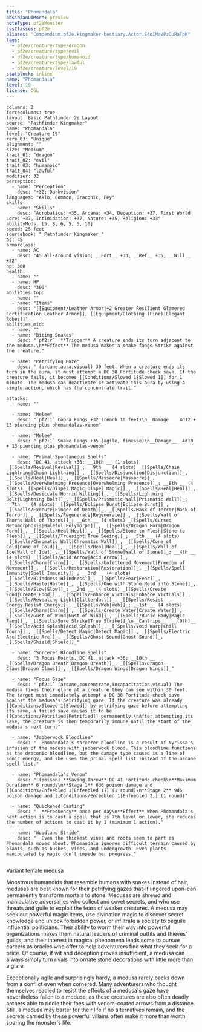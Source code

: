 ```yaml
---
title: "Phomandala"
obsidianUIMode: preview
noteType: pf2eMonster
cssClasses: pf2e
aliases: "Compendium.pf2e.kingmaker-bestiary.Actor.S4oIMaVPzQuRaTpK" 
tags:
  - pf2e/creature/type/dragon
  - pf2e/creature/type/evil
  - pf2e/creature/type/humanoid
  - pf2e/creature/type/lawful
  - pf2e/creature/level/19
statblock: inline
name: "Phomandala"
level: 19
license: OGL
---
```


```statblock
columns: 2
forcecolumns: true
layout: Basic Pathfinder 2e Layout
source: "Pathfinder Kingmaker"
name: "Phomandala"
level: "Creature 19"
rare_03: "Unique"
alignment: ""
size: "Medium"
trait_01: "dragon"
trait_02: "evil"
trait_03: "humanoid"
trait_04: "lawful"
modifier: 32
perception:
  - name: "Perception"
    desc: "+32; Darkvision"
languages: "Aklo, Common, Draconic, Fey"
skills:
  - name: "Skills"
    desc: "Acrobatics: +35, Arcana: +34, Deception: +37, First World Lore: +37, Intimidation: +37, Nature: +35, Religion: +33"
abilityMods: [5, 8, 6, 5, 5, 10]
speed: 25 feet
sourcebook: "_Pathfinder Kingmaker_"
ac: 45
armorclass:
  - name: AC
    desc: "45 all-around vision; __Fort__ +33, __Ref__ +35, __Will__ +32"
hp: 300
health:
  - name: ""
  - name: HP
    desc: "300"
abilities_top:
  - name: ""
  - name: "Items"
    desc: "[[Equipment/Leather Armor|+2 Greater Resilient Glamered Fortification Leather Armor]], [[Equipment/Clothing (Fine)|Elegant Robes]]"
abilities_mid:
  - name: ""
  - name: "Biting Snakes"
    desc: "`pf2:r`  **Trigger** A creature ends its turn adjacent to the medusa.\n**Effect** The medusa makes a snake fangs Strike against the creature."

  - name: "Petrifying Gaze"
    desc: " (arcane,aura,visual) 30 feet. When a creature ends its turn in the aura, it must attempt a DC 38 Fortitude check save. If the creature fails, it becomes [[Conditions/Slowed 1|Slowed 1]] for 1 minute. The medusa can deactivate or activate this aura by using a single action, which has the concentrate trait."

attacks:
  - name: ""

  - name: "Melee"
    desc: "`pf2:1` Cobra Fangs +32 (reach 10 feet)\n__Damage__  4d12 + 13 piercing plus phomandalas-venom"

  - name: "Melee"
    desc: "`pf2:1` Snake Fangs +35 (agile, finesse)\n__Damage__  4d10 + 13 piercing plus phomandalas-venom"

  - name: "Primal Spontaneous Spells"
    desc: "DC 41, attack +36; __10th __ (1 slots) _[[Spells/Revival|Revival]]_; __9th __ (4 slots) _[[Spells/Chain Lightning|Chain Lightning]]_, _[[Spells/Disjunction|Disjunction]]_, _[[Spells/Heal|Heal]]_, _[[Spells/Massacre|Massacre]]_, _[[Spells/Overwhelming Presence|Overwhelming Presence]]_; __8th __ (4 slots) _[[Spells/Dispel Magic|Dispel Magic]]_, _[[Spells/Heal|Heal]]_, _[[Spells/Desiccate|Horrid Wilting]]_, _[[Spells/Lightning Bolt|Lightning Bolt]]_, _[[Spells/Prismatic Wall|Prismatic Wall]]_; __7th __ (4 slots) _[[Spells/Eclipse Burst|Eclipse Burst]]_, _[[Spells/Execute|Finger of Death]]_, _[[Spells/Mask of Terror|Mask of Terror]]_, _[[Spells/Regenerate|Regenerate]]_, _[[Spells/Wall of Thorns|Wall of Thorns]]_; __6th __ (4 slots) _[[Spells/Cursed Metamorphosis|Baleful Polymorph]]_, _[[Spells/Dragon Form|Dragon Form]]_, _[[Spells/Heal|Heal]]_, _[[Spells/Stone to Flesh|Stone to Flesh]]_, _[[Spells/Truesight|True Seeing]]_; __5th __ (4 slots) _[[Spells/Chromatic Wall|Chromatic Wall]]_, _[[Spells/Cone of Cold|Cone of Cold]]_, _[[Spells/Heal|Heal]]_, _[[Spells/Wall of Ice|Wall of Ice]]_, _[[Spells/Wall of Stone|Wall of Stone]]_; __4th __ (4 slots) _[[Spells/Acid Arrow|Acid Arrow]]_, _[[Spells/Charm|Charm]]_, _[[Spells/Unfettered Movement|Freedom of Movement]]_, _[[Spells/Restoration|Restoration]]_, _[[Spells/Spell Immunity|Spell Immunity]]_; __3rd __ (4 slots) _[[Spells/Blindness|Blindness]]_, _[[Spells/Fear|Fear]]_, _[[Spells/Haste|Haste]]_, _[[Spells/One with Stone|Meld into Stone]]_, _[[Spells/Slow|Slow]]_; __2nd __ (4 slots) _[[Spells/Create Food|Create Food]]_, _[[Spells/Enhance Victuals|Enhance Victuals]]_, _[[Spells/Revealing Light|Glitterdust]]_, _[[Spells/Resist Energy|Resist Energy]]_, _[[Spells/Web|Web]]_; __1st __ (4 slots) _[[Spells/Charm|Charm]]_, _[[Spells/Create Water|Create Water]]_, _[[Spells/Gust of Wind|Gust of Wind]]_, _[[Spells/Runic Body|Magic Fang]]_, _[[Spells/Sure Strike|True Strike]]_\n__Cantrips__  __(9th)__ _[[Spells/Acid Splash|Acid Splash]]_, _[[Spells/Void Warp|Chill Touch]]_, _[[Spells/Detect Magic|Detect Magic]]_, _[[Spells/Electric Arc|Electric Arc]]_, _[[Spells/Ghost Sound|Ghost Sound]]_, _[[Spells/Shield|Shield]]_"

  - name: "Sorcerer Bloodline Spells"
    desc: "3 Focus Points, DC 41, attack +36; __10th __  _[[Spells/Dragon Breath|Dragon Breath]]_, _[[Spells/Dragon Claws|Dragon Claws]]_, _[[Spells/Dragon Wings|Dragon Wings]]_"

  - name: "Focus Gaze"
    desc: "`pf2:1` (arcane,concentrate,incapacitation,visual) The medusa fixes their glare at a creature they can see within 30 feet. The target must immediately attempt a DC 38 Fortitude check save against the medusa's petrifying gaze. If the creature was already [[Conditions/Slowed 1|Slowed]] by petrifying gaze before attempting its save, a failed save causes it to be [[Conditions/Petrified|Petrified]] permanently.\nAfter attempting its save, the creature is then temporarily immune until the start of the medusa's next turn."

  - name: "Jabberwock Bloodline"
    desc: "  Phomandala's sorcerer bloodline is a result of Nyrissa's infusion of the medusa with jabberwock blood. This bloodline functions as the draconic bloodline, but the damage type caused is a line of sonic energy, and she uses the primal spell list instead of the arcane spell list."

  - name: "Phomandala's Venom"
    desc: " (poison) **Saving Throw** DC 41 Fortitude check\n**Maximum Duration** 6 rounds\n**Stage 1** 6d6 poison damage and [[Conditions/Enfeebled 1|Enfeebled 1]] (1 round)\n**Stage 2** 9d6 poison damage and [[Conditions/Enfeebled 1|Enfeebled 2]] (1 round)"

  - name: "Quickened Casting"
    desc: "  **Frequency** once per day\n**Effect** When Phomandala's next action is to cast a spell that is 7th level or lower, she reduces the number of actions to cast it by 1 (minimum 1 action)."

  - name: "Woodland Stride"
    desc: "  Even the thickest vines and roots seem to part as Phomandala moves about. Phomandala ignores difficult terrain caused by plants, such as bushes, vines, and undergrowth. Even plants manipulated by magic don't impede her progress."
 
```


Variant female medusa

Monstrous humanoids that resemble humans with snakes instead of hair, medusas are best known for their petrifying gazes that-if lingered upon-can permanently transform mortals to stone. Medusas are shrewd and manipulative adversaries who collect and covet secrets, and who use threats and guile to exploit the fears of weaker creatures. A medusa may seek out powerful magic items, use divination magic to discover secret knowledge and unlock forbidden power, or infiltrate a society to beguile influential politicians. Their ability to worm their way into powerful organizations makes them natural leaders of criminal outfits and thieves' guilds, and their interest in magical phenomena leads some to pursue careers as oracles who offer to help adventurers find what they seek-for a price. Of course, if wit and deception proves insufficient, a medusa can always simply turn rivals into ornate stone decorations with little more than a glare.

Exceptionally agile and surprisingly hardy, a medusa rarely backs down from a conflict even when cornered. Many adventurers who thought themselves readied to resist the effects of a medusa's gaze have nevertheless fallen to a medusa, as these creatures are also often deadly archers able to riddle their foes with venom-coated arrows from a distance. Still, a medusa may barter for their life if no alternatives remain, and the secrets carried by these powerful villains often make it more than worth sparing the monster's life.
